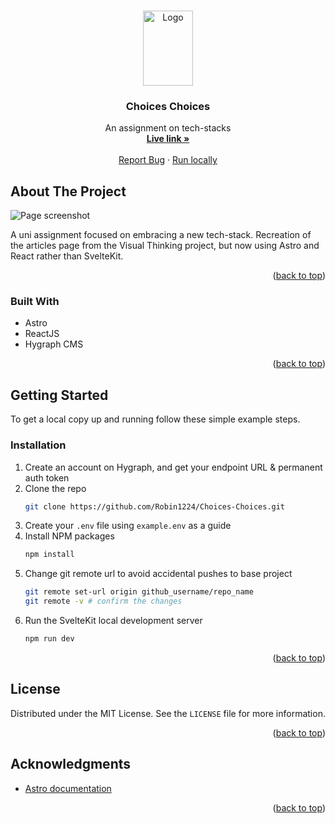 <a id="readme-top"></a>

<!-- PROJECT LOGO -->
<br />
<div align="center">
  <a href="https://github.com/Robin1224/choices-choices-the-tech-stack">
    <img src="https://seeklogo.com/images/A/astro-icon-logo-44253BACEE-seeklogo.com.png" alt="Logo" width="80" height="120">
  </a>

<h3 align="center">Choices Choices</h3>

  <p align="center">
    An assignment on tech-stacks
    <br />
    <a href="https://choiceschoices.netlify.app/"><strong>Live link »</strong></a>
    <br />
    <br />
    <a href="https://github.com/Robin1224/Win95-Portfolio/issues/new">Report Bug</a>
    ·
    <a href="https://github.com/Robin1224/Choices-Choices?tab=readme-ov-file#getting-started">Run locally</a>
  </p>
</div>

<!-- ABOUT THE PROJECT -->
## About The Project

![Page screenshot](https://github.com/user-attachments/assets/4970ac88-51d9-420c-bdcb-dcc684e7b336)

A uni assignment focused on embracing a new tech-stack. Recreation of the articles page from the Visual Thinking project, but now using Astro and React rather than SvelteKit.

<p align="right">(<a href="#readme-top">back to top</a>)</p>

### Built With

* Astro
* ReactJS
* Hygraph CMS

<p align="right">(<a href="#readme-top">back to top</a>)</p>

## Getting Started

To get a local copy up and running follow these simple example steps.

### Installation

1. Create an account on Hygraph, and get your endpoint URL & permanent auth token
2. Clone the repo
   ```sh
   git clone https://github.com/Robin1224/Choices-Choices.git
   ```
3. Create your `.env` file using `example.env` as a guide
4. Install NPM packages
   ```sh
   npm install
   ```
5. Change git remote url to avoid accidental pushes to base project
   ```sh
   git remote set-url origin github_username/repo_name
   git remote -v # confirm the changes
   ```
6. Run the SvelteKit local development server
   ```sh
   npm run dev
   ```

<p align="right">(<a href="#readme-top">back to top</a>)</p>

<!-- LICENSE -->
## License

Distributed under the MIT License. See the `LICENSE` file for more information.

<p align="right">(<a href="#readme-top">back to top</a>)</p>

<!-- ACKNOWLEDGMENTS -->
## Acknowledgments

* [Astro documentation](https://docs.astro.build/en/)

<p align="right">(<a href="#readme-top">back to top</a>)</p>
